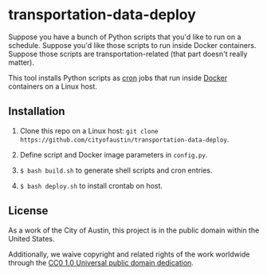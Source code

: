# transportation-data-deploy
Suppose you have a bunch of Python scripts that you'd like to run on a schedule. Suppose you'd like those scripts to run inside Docker containers. Suppose those scripts are transportation-related (that part doesn't really matter).

This tool installs Python scripts as [cron](http://man7.org/linux/man-pages/man8/cron.8.html) jobs that run inside [Docker](https://docs.docker.com/) containers on a Linux host.

## Installation

1. Clone this repo on a Linux host: `git clone https://github.com/cityofaustin/transportation-data-deploy`.

2. Define script and Docker image parameters in `config.py`.

2. `$ bash build.sh` to generate shell scripts and cron entries.

3. `$ bash deploy.sh` to install crontab on host.

## License

As a work of the City of Austin, this project is in the public domain within the United States.

Additionally, we waive copyright and related rights of the work worldwide through the [CC0 1.0 Universal public domain dedication](https://creativecommons.org/publicdomain/zero/1.0/).
